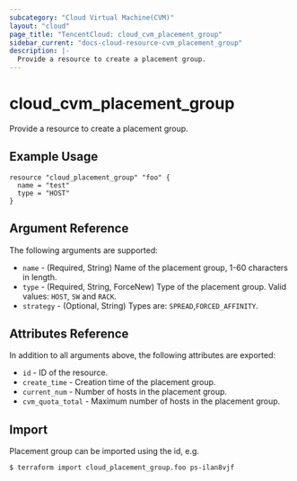 ```yaml
---
subcategory: "Cloud Virtual Machine(CVM)"
layout: "cloud"
page_title: "TencentCloud: cloud_cvm_placement_group"
sidebar_current: "docs-cloud-resource-cvm_placement_group"
description: |-
  Provide a resource to create a placement group.
---
```


# cloud_cvm_placement_group

Provide a resource to create a placement group.

## Example Usage

```hcl
resource "cloud_placement_group" "foo" {
  name = "test"
  type = "HOST"
}
```

## Argument Reference

The following arguments are supported:

* `name` - (Required, String) Name of the placement group, 1-60 characters in length.
* `type` - (Required, String, ForceNew) Type of the placement group. Valid values: `HOST`, `SW` and `RACK`.
* `strategy` - (Optional, String) Types are: `SPREAD`,`FORCED_AFFINITY`.

## Attributes Reference

In addition to all arguments above, the following attributes are exported:

* `id` - ID of the resource.
* `create_time` - Creation time of the placement group.
* `current_num` - Number of hosts in the placement group.
* `cvm_quota_total` - Maximum number of hosts in the placement group.


## Import

Placement group can be imported using the id, e.g.

```
$ terraform import cloud_placement_group.foo ps-ilan8vjf
```

